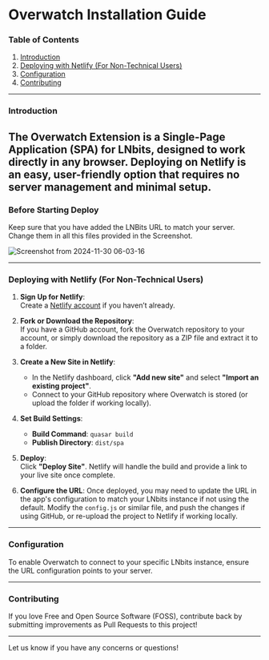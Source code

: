# Overwatch Installation Guide

### Table of Contents
1. [Introduction](#introduction)
2. [Deploying with Netlify (For Non-Technical Users)](#deploying-with-netlify-for-non-technical-users)
3. [Configuration](#configuration)
4. [Contributing](#contributing)

---

### Introduction
The Overwatch Extension is a Single-Page Application (SPA) for LNbits, designed to work directly in any browser. Deploying on Netlify is an easy, user-friendly option that requires no server management and minimal setup.
---
### Before Starting Deploy

Keep sure that you have added the LNBits URL to match your server. Change them in all this files provided in the Screenshot.

![Screenshot from 2024-11-30 06-03-16](https://github.com/user-attachments/assets/2019bc54-8bb0-49d4-88c6-b42284ee144a)

---

### Deploying with Netlify (For Non-Technical Users)

1. **Sign Up for Netlify**:  
   Create a [Netlify account](https://www.netlify.com/) if you haven’t already.

2. **Fork or Download the Repository**:  
   If you have a GitHub account, fork the Overwatch repository to your account, or simply download the repository as a ZIP file and extract it to a folder.

3. **Create a New Site in Netlify**:
   - In the Netlify dashboard, click **"Add new site"** and select **"Import an existing project"**.
   - Connect to your GitHub repository where Overwatch is stored (or upload the folder if working locally).

4. **Set Build Settings**:  
   - **Build Command**: `quasar build`
   - **Publish Directory**: `dist/spa`

5. **Deploy**:  
   Click **"Deploy Site"**. Netlify will handle the build and provide a link to your live site once complete.

6. **Configure the URL**:
   Once deployed, you may need to update the URL in the app's configuration to match your LNbits instance if not using the default. Modify the `config.js` or similar file, and push the changes if using GitHub, or re-upload the project to Netlify if working locally.

---

### Configuration
To enable Overwatch to connect to your specific LNbits instance, ensure the URL configuration points to your server.

---

### Contributing
If you love Free and Open Source Software (FOSS), contribute back by submitting improvements as Pull Requests to this project!

---

Let us know if you have any concerns or questions!
